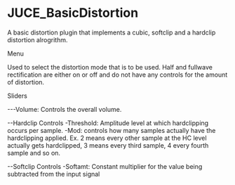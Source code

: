 # JUCE_BasicDistortion
A basic distortion plugin that implements a cubic, softclip and a hardclip distortion alrogrithm.

Menu

Used to select the distortion mode that is to be used. Half and fullwave rectification are either on or off and do not have any controls for the amount of distortion.


Sliders

---Volume: Controls the overall volume.

--Hardclip Controls
  -Threshold: Amplitude level at which hardclipping occurs per sample.
  -Mod: controls how many samples actually have the hardclipping applied. Ex. 2 means every other sample at the HC level actually gets hardclipped, 3              means every third sample, 4 every fourth sample and so on. 
  
--Softclip Controls
  -Softamt: Constant multiplier for the value being subtracted from the input signal
